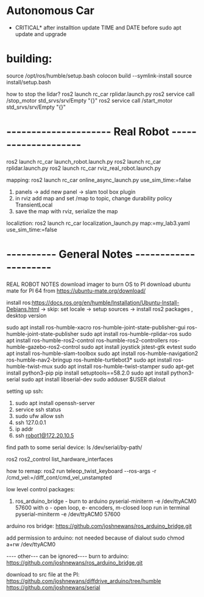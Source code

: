 # Autonomous Car
* CRITICAL*
after installtion update TIME and DATE before sudo apt update and upgrade

# building:
source /opt/ros/humble/setup.bash
colocon build --symlink-install
source install/setup.bash


how to stop the lidar?
ros2 launch rc_car rplidar.launch.py 
ros2 service call /stop_motor std_srvs/srv/Empty "{}"
ros2 service call /start_motor std_srvs/srv/Empty "{}"


# --------------------- Real Robot --------------------

ros2 launch rc_car launch_robot.launch.py
ros2 launch rc_car rplidar.launch.py 
ros2 launch rc_car rviz_real_robot.launch.py

mapping:
ros2 launch rc_car online_async_launch.py use_sim_time:=false
1. panels -> add new panel -> slam tool box plugin
2. in rviz add map and set /map to topic, change durability policy TransientLocal
2. save the map with rviz, serialize the map


localiztion:
ros2 launch rc_car localization_launch.py map:=my_lab3.yaml use_sim_time:=false


# ---------- General Notes ---------------------

REAL ROBOT NOTES
download imager to burn OS to PI
download ubuntu mate for PI 64 from https://ubuntu-mate.org/download/




install ros:https://docs.ros.org/en/humble/Installation/Ubuntu-Install-Debians.html
        -> skip: set locale
        -> setup sources
        -> install ros2 packages , desktop version



sudo apt install ros-humble-xacro ros-humble-joint-state-publisher-gui ros-humble-joint-state-publisher
sudo apt install ros-humble-rplidar-ros
sudo apt install ros-humble-ros2-control ros-humble-ros2-controllers ros-humble-gazebo-ros2-control
sudo apt install joystick jstest-gtk evtest 
sudo apt install ros-humble-slam-toolbox
sudo apt install ros-humble-navigation2 ros-humble-nav2-bringup ros-humble-turtlebot3*
sudo apt install ros-humble-twist-mux 
sudo apt install ros-humble-twist-stamper
sudo apt-get install python3-pip
pip install setuptools==58.2.0
sudo apt install python3-serial 
sudo apt install libserial-dev
sudo adduser $USER dialout

setting up ssh:
1. sudo apt install openssh-server
2. service ssh status
3. sudo ufw allow ssh
4. ssh 127.0.0.1
5. ip addr
6. ssh robot1@172.20.10.5


find path to some serial device:
ls /dev/serial/by-path/

ros2 ros2_control list_hardware_interfaces


how to remap:
ros2 run teleop_twist_keyboard --ros-args -r /cmd_vel:=/diff_cont/cmd_vel_unstampted


low level control packages:
1. ros_arduino_bridge - burn to arduino
pyserial-miniterm -e /dev/ttyACM0 57600
with o - open loop, e- encoders, m-closed loop
run in terminal 
pyserial-miniterm -e /dev/ttyACM0 57600


arduino ros bridge:
https://github.com/joshnewans/ros_arduino_bridge.git

add permission to arduino: not needed because of dialout
sudo chmod a+rw /dev/ttyACM0



---- other--- can be ignored----
burn to arduino: https://github.com/joshnewans/ros_arduino_bridge.git

download to src file at the PI:
https://github.com/joshnewans/diffdrive_arduino/tree/humble
https://github.com/joshnewans/serial